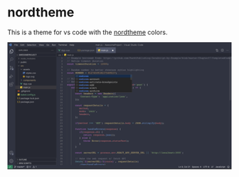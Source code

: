 # nordtheme

This is a theme for vs code with the [nordtheme](https://www.nordtheme.com/) colors.

![preview](img/example.png)

